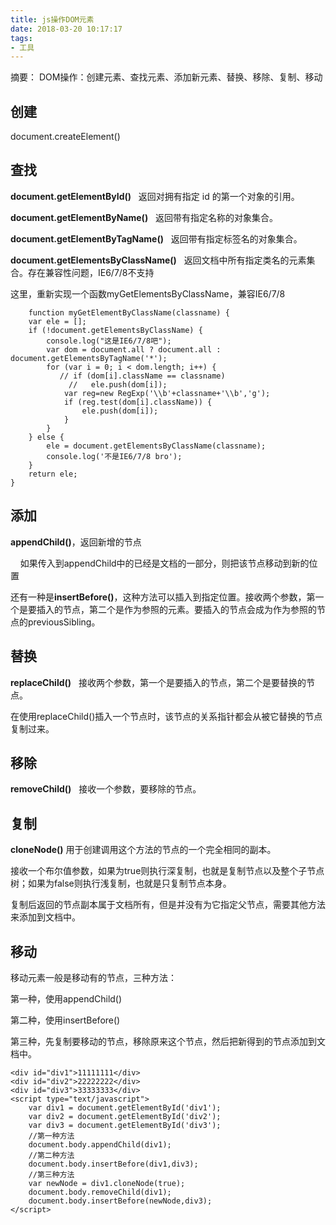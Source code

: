 ```yaml
---
title: js操作DOM元素
date: 2018-03-20 10:17:17
tags:
- 工具
---
```

摘要：
DOM操作：创建元素、查找元素、添加新元素、替换、移除、复制、移动
<!--more-->


## 创建

document.createElement()

## 查找

**document.getElementById()** &nbsp;&nbsp;返回对拥有指定 id 的第一个对象的引用。

**document.getElementByName()** &nbsp;&nbsp;返回带有指定名称的对象集合。

**document.getElementByTagName()** &nbsp;&nbsp;返回带有指定标签名的对象集合。

**document.getElementsByClassName()** &nbsp;&nbsp;返回文档中所有指定类名的元素集合。存在兼容性问题，IE6/7/8不支持

 这里，重新实现一个函数myGetElementsByClassName，兼容IE6/7/8

        function myGetElementByClassName(classname) {
        var ele = [];
        if (!document.getElementsByClassName) {
            console.log("这是IE6/7/8吧");
            var dom = document.all ? document.all : document.getElementsByTagName('*');
            for (var i = 0; i < dom.length; i++) {
               // if (dom[i].className == classname)
                 //   ele.push(dom[i]);
                var reg=new RegExp('\\b'+classname+'\\b','g');
                if (reg.test(dom[i].className)) {
                    ele.push(dom[i]);
                }
            }   
        } else {
            ele = document.getElementsByClassName(classname);
            console.log('不是IE6/7/8 bro');
        }
        return ele;
    }


## 添加

**appendChild()**，返回新增的节点

&nbsp;&nbsp;&nbsp;&nbsp;如果传入到appendChild中的已经是文档的一部分，则把该节点移动到新的位置

还有一种是**insertBefore()**，这种方法可以插入到指定位置。接收两个参数，第一个是要插入的节点，第二个是作为参照的元素。要插入的节点会成为作为参照的节点的previousSibling。

## 替换

**replaceChild()** &nbsp;&nbsp;接收两个参数，第一个是要插入的节点，第二个是要替换的节点。

在使用replaceChild()插入一个节点时，该节点的关系指针都会从被它替换的节点复制过来。

## 移除

**removeChild()** &nbsp;&nbsp;接收一个参数，要移除的节点。

## 复制

**cloneNode()** 用于创建调用这个方法的节点的一个完全相同的副本。

接收一个布尔值参数，如果为true则执行深复制，也就是复制节点以及整个子节点树；如果为false则执行浅复制，也就是只复制节点本身。

复制后返回的节点副本属于文档所有，但是并没有为它指定父节点，需要其他方法来添加到文档中。

## 移动

移动元素一般是移动有的节点，三种方法：

第一种，使用appendChild()

第二种，使用insertBefore()

第三种，先复制要移动的节点，移除原来这个节点，然后把新得到的节点添加到文档中。


    <div id="div1">11111111</div>
    <div id="div2">22222222</div>
    <div id="div3">33333333</div>
    <script type="text/javascript">
        var div1 = document.getElementById('div1');
        var div2 = document.getElementById('div2');
        var div3 = document.getElementById('div3');
        //第一种方法
        document.body.appendChild(div1);
        //第二种方法
        document.body.insertBefore(div1,div3);
        //第三种方法
        var newNode = div1.cloneNode(true);
        document.body.removeChild(div1);
        document.body.insertBefore(newNode,div3);     
    </script>
